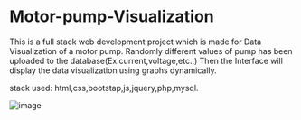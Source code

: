 # Motor-pump-Visualization
This is a full stack web development project which is made for Data Visualization of a motor pump. Randomly different values of pump has been uploaded to the database(Ex:current,voltage,etc.,)
Then the Interface will display the data visualization using graphs dynamically.


stack used: html,css,bootstap,js,jquery,php,mysql.




![image](https://user-images.githubusercontent.com/39726093/83601273-e0e07680-a58d-11ea-85b7-4ab4f0123d4b.png)


